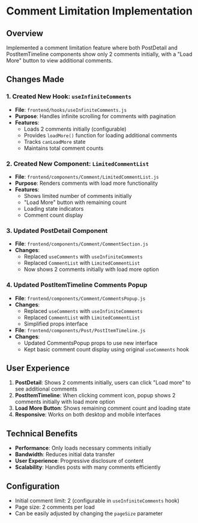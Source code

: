 # Comment Limitation Implementation

## Overview
Implemented a comment limitation feature where both PostDetail and PostItemTimeline components show only 2 comments initially, with a "Load More" button to view additional comments.

## Changes Made

### 1. Created New Hook: `useInfiniteComments`
- **File**: `frontend/hooks/useInfiniteComments.js`
- **Purpose**: Handles infinite scrolling for comments with pagination
- **Features**:
  - Loads 2 comments initially (configurable)
  - Provides `loadMore()` function for loading additional comments
  - Tracks `canLoadMore` state
  - Maintains total comment counts

### 2. Created New Component: `LimitedCommentList`
- **File**: `frontend/components/Comment/LimitedCommentList.js`
- **Purpose**: Renders comments with load more functionality
- **Features**:
  - Shows limited number of comments initially
  - "Load More" button with remaining count
  - Loading state indicators
  - Comment count display

### 3. Updated PostDetail Component
- **File**: `frontend/components/Comment/CommentSection.js`
- **Changes**:
  - Replaced `useComments` with `useInfiniteComments`
  - Replaced `CommentList` with `LimitedCommentList`
  - Now shows 2 comments initially with load more option

### 4. Updated PostItemTimeline Comments Popup
- **File**: `frontend/components/Comment/CommentsPopup.js`
- **Changes**:
  - Replaced `useComments` with `useInfiniteComments`
  - Replaced `CommentList` with `LimitedCommentList`
  - Simplified props interface
- **File**: `frontend/components/Post/PostItemTimeline.js`
- **Changes**:
  - Updated CommentsPopup props to use new interface
  - Kept basic comment count display using original `useComments` hook

## User Experience
1. **PostDetail**: Shows 2 comments initially, users can click "Load more" to see additional comments
2. **PostItemTimeline**: When clicking comment icon, popup shows 2 comments initially with load more option
3. **Load More Button**: Shows remaining comment count and loading state
4. **Responsive**: Works on both desktop and mobile interfaces

## Technical Benefits
- **Performance**: Only loads necessary comments initially
- **Bandwidth**: Reduces initial data transfer
- **User Experience**: Progressive disclosure of content
- **Scalability**: Handles posts with many comments efficiently

## Configuration
- Initial comment limit: 2 (configurable in `useInfiniteComments` hook)
- Page size: 2 comments per load
- Can be easily adjusted by changing the `pageSize` parameter 